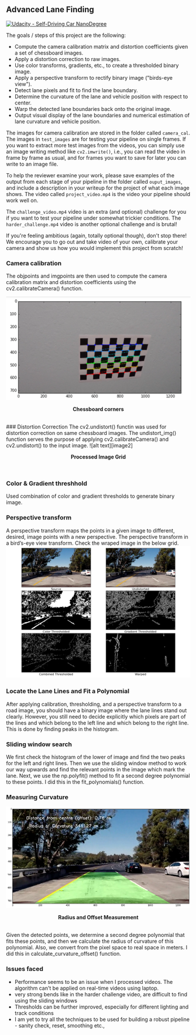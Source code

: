 ## Advanced Lane Finding
[![Udacity - Self-Driving Car NanoDegree](https://s3.amazonaws.com/udacity-sdc/github/shield-carnd.svg)](http://www.udacity.com/drive)

The goals / steps of this project are the following:

* Compute the camera calibration matrix and distortion coefficients given a set of chessboard images.
* Apply a distortion correction to raw images.
* Use color transforms, gradients, etc., to create a thresholded binary image.
* Apply a perspective transform to rectify binary image ("birds-eye view").
* Detect lane pixels and fit to find the lane boundary.
* Determine the curvature of the lane and vehicle position with respect to center.
* Warp the detected lane boundaries back onto the original image.
* Output visual display of the lane boundaries and numerical estimation of lane curvature and vehicle position.


[//]: # (Image References)
[image1]: ./output_images/processed_images.png "Processed Image Grid"
[image2]: ./output_images/dist-undist-image.png
[image3]: ./output_images/curvature_measurements.png
[image4]: ./output_images/corners.png "Chessboard Corners"

The images for camera calibration are stored in the folder called `camera_cal`.  The images in `test_images` are for testing your pipeline on single frames.  If you want to extract more test images from the videos, you can simply use an image writing method like `cv2.imwrite()`, i.e., you can read the video in frame by frame as usual, and for frames you want to save for later you can write to an image file.  

To help the reviewer examine your work, please save examples of the output from each stage of your pipeline in the folder called `ouput_images`, and include a description in your writeup for the project of what each image shows.    The video called `project_video.mp4` is the video your pipeline should work well on.  

The `challenge_video.mp4` video is an extra (and optional) challenge for you if you want to test your pipeline under somewhat trickier conditions.  The `harder_challenge.mp4` video is another optional challenge and is brutal!

If you're feeling ambitious (again, totally optional though), don't stop there!  We encourage you to go out and take video of your own, calibrate your camera and show us how you would implement this project from scratch!

### Camera calibration
The objpoints and imgpoints are then used to compute the camera calibration matrix and distortion coefficients using the cv2.calibrateCamera() function.

![alt text][image4]
<p align="center"><b>Chessboard corners</b></p>
<br>
### Distortion Correction
The cv2.undistort() functin was used for distortion correction on same chessboard images. The undistort_img() function serves the purpose of applying cv2.calibrateCamera() and cv2.undistort() to the input image.
![alt text][image2]
<p align="center"><b>Processed Image Grid</b></p>
<br>

### Color & Gradient threshhold
Used combination of color and gradient thresholds to generate binary image.

### Perspective transform
A perspective transform maps the points in a given image to different, desired, image points with a new perspective. The perspective transform in a bird’s-eye view transform. Check the wraped image in the below grid.
![alt text][image1]
<br>

### Locate the Lane Lines and Fit a Polynomial
After applying calibration, thresholding, and a perspective transform to a road image, you should have a binary image where the lane lines stand out clearly. However, you still need to decide explicitly which pixels are part of the lines and which belong to the left line and which belong to the right line. This is done by finding peaks in the histogram.

### Sliding window search
We first check the histogram of the lower of image and find the two peaks for the left and right lines. Then we use the sliding window method to work our way upwards and find the relevant points in the image which mark the lane. Next, we use the np.polyfit() method to fit a second degree polynomial to these points. I did this in the fit_polynomials() function.

### Measuring Curvature
![alt text][image3]
<p align="center"><b>Radius and Offset Measurement</b></p>
<br>
Given the detected points, we determine a second degree polynomial that fits these points, and then we calculate the radius of curvature of this polynomial. Also, we convert from the pixel space to real space in meters. I did this in calculate_curvature_offset() function.

### Issues faced

* Performance seems to be an issue when I processed videos. The algorithm can't be applied on real-time videos using laptop.
* very strong bends like in the harder challenge video, are difficult to find using the sliding windows
* Thresholds can be further improved, especially for different lighting and track conditions
* I am yet to try all the techniques to be used for building a robust pipeline - sanity check, reset, smoothing etc., 
